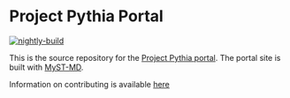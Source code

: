 # Project Pythia Portal

[![nightly-build](https://github.com/ProjectPythia/projectpythia.github.io/actions/workflows/nightly-build.yaml/badge.svg)](https://github.com/ProjectPythia/projectpythia.github.io/actions/workflows/nightly-build.yaml)

This is the source repository for the [Project Pythia portal](https://projectpythia.org).
The portal site is built with [MyST-MD](https://mystmd.org/).

Information on contributing is available [here](CONTRIBUTING.md)

